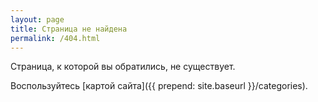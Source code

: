 ```yaml
---
layout: page
title: Страница не найдена
permalink: /404.html
---
```


Страница, к которой вы обратились, не существует.  

Воспользуйтесь [картой сайта]({{ prepend: site.baseurl }}/categories).